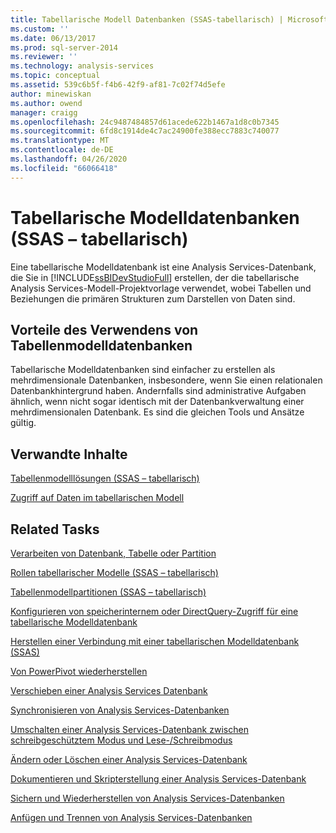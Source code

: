 ```yaml
---
title: Tabellarische Modell Datenbanken (SSAS-tabellarisch) | Microsoft-Dokumentation
ms.custom: ''
ms.date: 06/13/2017
ms.prod: sql-server-2014
ms.reviewer: ''
ms.technology: analysis-services
ms.topic: conceptual
ms.assetid: 539c6b5f-f4b6-42f9-af81-7c02f74d5efe
author: minewiskan
ms.author: owend
manager: craigg
ms.openlocfilehash: 24c9487484857d61acede622b1467a1d8c0b7345
ms.sourcegitcommit: 6fd8c1914de4c7ac24900fe388ecc7883c740077
ms.translationtype: MT
ms.contentlocale: de-DE
ms.lasthandoff: 04/26/2020
ms.locfileid: "66066418"
---
```

# <a name="tabular-model-databases-ssas-tabular"></a>Tabellarische Modelldatenbanken (SSAS – tabellarisch)
  Eine tabellarische Modelldatenbank ist eine Analysis Services-Datenbank, die Sie in [!INCLUDE[ssBIDevStudioFull](../../includes/ssbidevstudiofull-md.md)] erstellen, der die tabellarische Analysis Services-Modell-Projektvorlage verwendet, wobei Tabellen und Beziehungen die primären Strukturen zum Darstellen von Daten sind.  
  
## <a name="benefits-of-using-tabular-model-databases"></a>Vorteile des Verwendens von Tabellenmodelldatenbanken  
 Tabellarische Modelldatenbanken sind einfacher zu erstellen als mehrdimensionale Datenbanken, insbesondere, wenn Sie einen relationalen Datenbankhintergrund haben. Andernfalls sind administrative Aufgaben ähnlich, wenn nicht sogar identisch mit der Datenbankverwaltung einer mehrdimensionalen Datenbank. Es sind die gleichen Tools und Ansätze gültig.  
  
## <a name="related-content"></a>Verwandte Inhalte  
 [Tabellenmodelllösungen &#40;SSAS – tabellarisch&#41;](../tabular-model-solutions-ssas-tabular.md)  
  
 [Zugriff auf Daten im tabellarischen Modell](tabular-model-data-access.md)  
  
## <a name="related-tasks"></a>Related Tasks  
 [Verarbeiten von Datenbank, Tabelle oder Partition](process-database-table-or-partition-analysis-services.md)  
  
 [Rollen tabellarischer Modelle &#40;SSAS – tabellarisch&#41;](tabular-model-roles-ssas-tabular.md)  
  
 [Tabellenmodellpartitionen &#40;SSAS – tabellarisch&#41;](tabular-model-partitions-ssas-tabular.md)  
  
 [Konfigurieren von speicherinternem oder DirectQuery-Zugriff für eine tabellarische Modelldatenbank](enable-directquery-mode-in-ssms.md)  
  
 [Herstellen einer Verbindung mit einer tabellarischen Modelldatenbank &#40;SSAS&#41;](connect-to-a-tabular-model-database-ssas.md)  
  
 [Von PowerPivot wiederherstellen](restore-from-power-pivot.md)  
  
 [Verschieben einer Analysis Services Datenbank](../multidimensional-models/move-an-analysis-services-database.md)  
  
 [Synchronisieren von Analysis Services-Datenbanken](../multidimensional-models/synchronize-analysis-services-databases.md)  
  
 [Umschalten einer Analysis Services-Datenbank zwischen schreibgeschütztem Modus und Lese-/Schreibmodus](../multidimensional-models/switch-an-analysis-services-database-between-readonly-and-readwrite-modes.md)  
  
 [Ändern oder Löschen einer Analysis Services-Datenbank](../multidimensional-models/modify-or-delete-an-analysis-services-database.md)  
  
 [Dokumentieren und Skripterstellung einer Analysis Services-Datenbank](../multidimensional-models/document-and-script-an-analysis-services-database.md)  
  
 [Sichern und Wiederherstellen von Analysis Services-Datenbanken](../multidimensional-models/backup-and-restore-of-analysis-services-databases.md)  
  
 [Anfügen und Trennen von Analysis Services-Datenbanken](../multidimensional-models/attach-and-detach-analysis-services-databases.md)  
  
  
